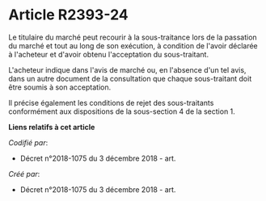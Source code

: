 # Article R2393-24

Le titulaire du marché peut recourir à la sous-traitance lors de la passation du marché et tout au long de son exécution, à
condition de l'avoir déclarée à l'acheteur et d'avoir obtenu l'acceptation du sous-traitant.

L'acheteur indique dans l'avis de marché ou, en l'absence d'un tel avis, dans un autre document de la consultation que chaque
sous-traitant doit être soumis à son acceptation.

Il précise également les conditions de rejet des sous-traitants conformément aux dispositions de la sous-section 4 de la
section 1.

**Liens relatifs à cet article**

_Codifié par_:

  - Décret n°2018-1075 du 3 décembre 2018 - art.

_Créé par_:

  - Décret n°2018-1075 du 3 décembre 2018 - art.
